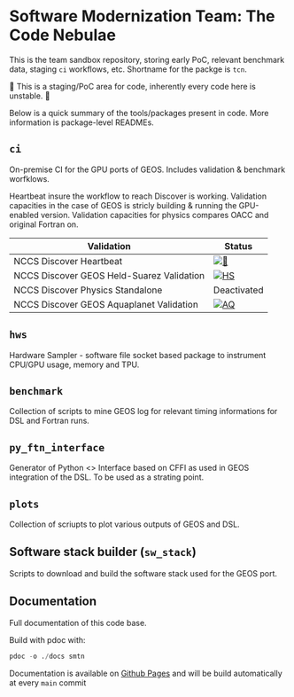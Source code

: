 
# Software Modernization Team: The Code Nebulae

This is the team sandbox repository, storing early PoC, relevant benchmark data, staging `ci` workflows, etc.
Shortname for the packge is `tcn`.

🚧 This is a staging/PoC area for code, inherently every code here is unstable. 🚧

Below is a quick summary of the tools/packages present in code. More information is package-level READMEs.

## `ci`

On-premise CI for the GPU ports of GEOS. Includes validation & benchmark worfklows.

Heartbeat insure the workflow to reach Discover is working.
Validation capacities in the case of GEOS is stricly building & running the GPU-enabled version.
Validation capacities for physics compares OACC and original Fortran on.

| Validation                    | Status    |
| ------------------------------------------ | --------- |
| NCCS Discover Heartbeat                    | [![💓](https://github.com/GEOS-ESM/SMT-Nebulae/actions/workflows/discover_heartbeat_nightly.yml/badge.svg)](https://github.com/GEOS-ESM/SMT-Nebulae/actions/workflows/discover_heartbeat_nightly.yml) |
| NCCS Discover GEOS Held-Suarez Validation  | [![HS](https://github.com/GEOS-ESM/SMT-Nebulae/actions/workflows/discover_hs_nightly.yml/badge.svg)](https://github.com/GEOS-ESM/SMT-Nebulae/actions/workflows/discover_hs_nightly.yml) |
| NCCS Discover Physics Standalone           | Deactivated |
| NCCS Discover GEOS Aquaplanet Validation   | [![AQ](https://github.com/GEOS-ESM/SMT-Nebulae/actions/workflows/discover_aq_nightly.yml/badge.svg)](https://github.com/GEOS-ESM/SMT-Nebulae/actions/workflows/discover_aq_nightly.yml) |

## `hws`

Hardware Sampler - software file socket based package to instrument CPU/GPU usage, memory and TPU.

## `benchmark`

Collection of scripts to mine GEOS log for relevant timing informations for DSL and Fortran runs.

## `py_ftn_interface`

Generator of Python <> Interface based on CFFI as used in GEOS integration of the DSL. To be used as a strating point.

## `plots`

Collection of scriupts to plot various outputs of GEOS and DSL.

## Software stack builder (`sw_stack`)

Scripts to download and build the software stack used for the GEOS port.

## Documentation

Full documentation of this code base.

Build with pdoc with:

```python
pdoc -o ./docs smtn
```

Documentation is available on [Github Pages](https://geos-esm.github.io/SMT-Nebulae/SMT-Nebulae.html) and will be build automatically at every `main` commit
